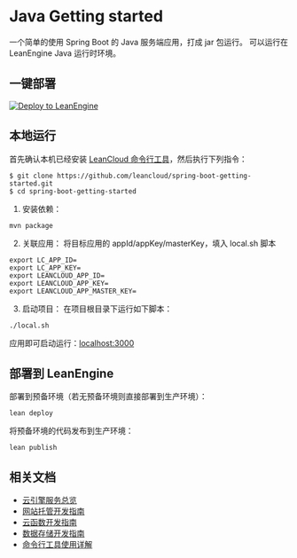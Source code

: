 # Java Getting started

一个简单的使用 Spring Boot 的 Java 服务端应用，打成 jar 包运行。
可以运行在 LeanEngine Java 运行时环境。

## 一键部署
[![Deploy to LeanEngine](http://ac-32vx10b9.clouddn.com/109bd02ee9f5875a.png)](https://leancloud.cn/1.1/functions/_ops/deploy-button)

## 本地运行

首先确认本机已经安装 [LeanCloud 命令行工具](https://www.leancloud.cn/docs/leanengine_cli.html)，然后执行下列指令：

```
$ git clone https://github.com/leancloud/spring-boot-getting-started.git
$ cd spring-boot-getting-started
```

1. 安装依赖：

```
mvn package
```

2. 关联应用：
将目标应用的 appId/appKey/masterKey，填入 local.sh 脚本
```
export LC_APP_ID=
export LC_APP_KEY=
export LEANCLOUD_APP_ID=
export LEANCLOUD_APP_KEY=
export LEANCLOUD_APP_MASTER_KEY=
```

3. 启动项目：
在项目根目录下运行如下脚本：
```
./local.sh
```

应用即可启动运行：[localhost:3000](http://localhost:3000)

## 部署到 LeanEngine

部署到预备环境（若无预备环境则直接部署到生产环境）：
```
lean deploy
```

将预备环境的代码发布到生产环境：
```
lean publish
```

## 相关文档

* [云引擎服务总览](https://leancloud.cn/docs/leanengine_overview.html)
* [网站托管开发指南](https://leancloud.cn/docs/leanengine_webhosting_guide-java.html)
* [云函数开发指南](https://leancloud.cn/docs/leanengine_cloudfunction_guide-java.html)
* [数据存储开发指南](https://leancloud.cn/docs/leanstorage_guide-java.html)
* [命令行工具使用详解](https://leancloud.cn/docs/leanengine_cli.html)
